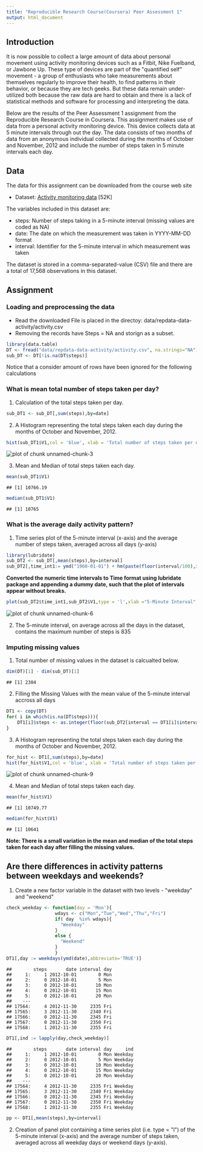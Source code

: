 ```yaml
---
title: "Reproducible Research Course(Coursera) Peer Assessment 1"
output: html_document
---
```

## Introduction
It is now possible to collect a large amount of data about personal movement using activity monitoring devices such as a Fitbit, Nike Fuelband, or Jawbone Up. These type of devices are part of the "quantified self" movement - a group of enthusiasts who take measurements about themselves regularly to improve their health, to find patterns in their behavior, or because they are tech geeks. But these data remain under-utilized both because the raw data are hard to obtain and there is a lack of statistical methods and software for processing and interpreting the data.

Below are the results of the Peer Assessment 1 assignment from the Reproducible Research Course in Coursera. This assignment makes use of data from a personal activity monitoring device. This device collects data at 5 minute intervals through out the day. The data consists of two months of data from an anonymous individual collected during the months of October and November, 2012 and include the number of steps taken in 5 minute intervals each day.

## Data
The data for this assignment can be downloaded from the course web site

- Dataset: [Activity monitoring data](https://d396qusza40orc.cloudfront.net/repdata%2Fdata%2Factivity.zip) [52K]

The variables included in this dataset are:

- steps: Number of steps taking in a 5-minute interval (missing values are coded as NA)
- date: The date on which the measurement was taken in YYYY-MM-DD format
- interval: Identifier for the 5-minute interval in which measurement was taken

The dataset is stored in a comma-separated-value (CSV) file and there are a total of 17,568 observations in this dataset.

## Assignment

### Loading and preprocessing the data

- Read the downloaded File is placed in the directoy: data/repdata-data-activity/activity.csv
- Removing the records have Steps = NA and storign as a subset.


```r
library(data.table)
DT <- fread("data/repdata-data-activity/activity.csv", na.strings="NA")
sub_DT <- DT[!is.na(DT$steps)]
```

Notice that a consider amount of rows have been ignored for the following calculations

### What is mean total number of steps taken per day?

1. Calculation of the total steps taken per day.


```r
sub_DT1 <- sub_DT[,sum(steps),by=date]
```

2. A Histogram representing the total steps taken each day during the months of October and November, 2012.


```r
hist(sub_DT1$V1,col = 'blue', xlab = 'Total number of steps taken per day', main = "Total number of steps taken each day during Oct and Nov, 2012")
```

![plot of chunk unnamed-chunk-3](figure/unnamed-chunk-3-1.png) 

3. Mean and Median of total steps taken each day.


```r
mean(sub_DT1$V1)
```

```
## [1] 10766.19
```

```r
median(sub_DT1$V1)
```

```
## [1] 10765
```


### What is the average daily activity pattern?

1. Time series plot of the 5-minute interval (x-axis) and the average number of steps taken, averaged across all days (y-axis)


```r
library(lubridate)
sub_DT2 <- sub_DT[,mean(steps),by=interval]
sub_DT2[,time_int1:= ymd("1960-01-01") + hm(paste(floor(interval/100),interval%%100,sep = ":"))]
```

**Converted the numeric time intervals to Time format using lubridate package and appending a dummy date, such that the plot of intervals appear without breaks.**


```r
plot(sub_DT2$time_int1,sub_DT2$V1,type = 'l',xlab ="5-Minute Interval", ylab ="Avg Number of Steps Taken", main = ("Avg Number of Steps taken for every 5 minutes \naccross all days in Oct and Nov,2012") )
```

![plot of chunk unnamed-chunk-6](figure/unnamed-chunk-6-1.png) 

2. The 5-minute interval, on average across all the days in the dataset, contains the maximum number of steps is 835

### Imputing missing values

1. Total number of missing values in the dataset is calcualted below.


```r
dim(DT)[1] - dim(sub_DT)[1]
```

```
## [1] 2304
```

2. Filling the Missing Values with the mean value of the 5-minute interval accross all days


```r
DT1 <- copy(DT)
for( i in which(is.na(DT$steps))){
    DT1[i]$steps <- as.integer(floor(sub_DT2[interval == DT1[i]$interval]$V1))
}
```


3. A Histogram representing the total steps taken each day during the months of October and November, 2012.


```r
for_hist <- DT1[,sum(steps),by=date]
hist(for_hist$V1,col = 'blue', xlab = 'Total number of steps taken per day', main = "Total number of steps taken each day during Oct and Nov, 2012")
```

![plot of chunk unnamed-chunk-9](figure/unnamed-chunk-9-1.png) 

4. Mean and Median of total steps taken each day.


```r
mean(for_hist$V1)
```

```
## [1] 10749.77
```

```r
median(for_hist$V1)
```

```
## [1] 10641
```

**Note: There is a small variation in the mean and median of the total steps taken for each day after filling the missing values.**

## Are there differences in activity patterns between weekdays and weekends?

1. Create a new factor variable in the dataset with two levels - "weekday" and "weekend"


```r
check_weekday <- function(day = 'Mon'){
                  wdays <- c("Mon","Tue","Wed","Thu","Fri")
                  if( day  %in% wdays){
                    "Weekday"
                  }
                  else {
                    "Weekend"
                  }
                  }
DT1[,day := weekdays(ymd(date),abbreviate='TRUE')]
```

```
##        steps       date interval day
##     1:     1 2012-10-01        0 Mon
##     2:     0 2012-10-01        5 Mon
##     3:     0 2012-10-01       10 Mon
##     4:     0 2012-10-01       15 Mon
##     5:     0 2012-10-01       20 Mon
##    ---                              
## 17564:     4 2012-11-30     2335 Fri
## 17565:     3 2012-11-30     2340 Fri
## 17566:     0 2012-11-30     2345 Fri
## 17567:     0 2012-11-30     2350 Fri
## 17568:     1 2012-11-30     2355 Fri
```

```r
DT1[,ind := lapply(day,check_weekday)]
```

```
##        steps       date interval day     ind
##     1:     1 2012-10-01        0 Mon Weekday
##     2:     0 2012-10-01        5 Mon Weekday
##     3:     0 2012-10-01       10 Mon Weekday
##     4:     0 2012-10-01       15 Mon Weekday
##     5:     0 2012-10-01       20 Mon Weekday
##    ---                                      
## 17564:     4 2012-11-30     2335 Fri Weekday
## 17565:     3 2012-11-30     2340 Fri Weekday
## 17566:     0 2012-11-30     2345 Fri Weekday
## 17567:     0 2012-11-30     2350 Fri Weekday
## 17568:     1 2012-11-30     2355 Fri Weekday
```

```r
pp <- DT1[,mean(steps),by=interval]
```

2. Creation of panel plot containing a time series plot (i.e. type = "l") of the 5-minute interval (x-axis) and the average number of steps taken, averaged across all weekday days or weekend days (y-axis).



